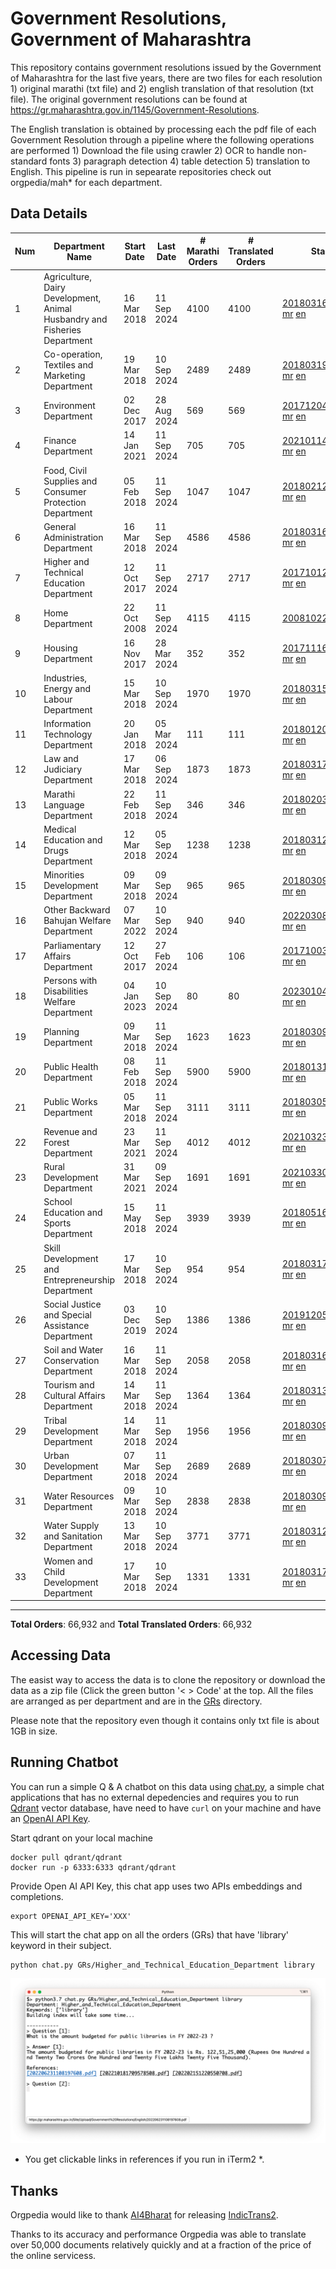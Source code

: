 # Government Resolutions, Government of Maharashtra

This repository contains government resolutions issued by the Government of Maharashtra for the last five years, there are two files for each resolution 1) original marathi (txt file) and 2) english translation of that resolution (txt file). The original government resolutions can be found at https://gr.maharashtra.gov.in/1145/Government-Resolutions.

The English translation is obtained by processing each the pdf file of each Government Resolution through a pipeline where the following operations are performed 1) Download the file using crawler 2) OCR to handle non-standard fonts 3) paragraph detection 4) table  detection 5) translation to English. This pipeline is run in sepearate repositories check out orgpedia/mah* for each department.


## Data Details

| Num | Department Name | Start Date | Last Date | # Marathi Orders | # Translated Orders | Starting Order | Last Order |
| --- | --------------- | ---------- | --------- | ---------------- | ------------------- | -------------- | ---------- |
| 1 | Agriculture, Dairy Development, Animal Husbandry and Fisheries Department | 16 Mar 2018 | 11 Sep 2024 | 4100 | 4100 | [201803161624182101.pdf](https://gr.maharashtra.gov.in/Site/Upload/Government%20Resolutions/English/201803161624182101.pdf) [mr](GRs/Agriculture,_Dairy_Development,_Animal_Husbandry_and_Fisheries_Department/201803161624182101.pdf.mr.txt) [en](GRs/Agriculture,_Dairy_Development,_Animal_Husbandry_and_Fisheries_Department/201803161624182101.pdf.en.txt) | [202409111731351701.pdf](https://gr.maharashtra.gov.in/Site/Upload/Government%20Resolutions/English/202409111731351701.pdf) [mr](GRs/Agriculture,_Dairy_Development,_Animal_Husbandry_and_Fisheries_Department/202409111731351701.pdf.mr.txt) [en](GRs/Agriculture,_Dairy_Development,_Animal_Husbandry_and_Fisheries_Department/202409111731351701.pdf.en.txt) |
| 2 | Co-operation, Textiles and Marketing Department | 19 Mar 2018 | 10 Sep 2024 | 2489 | 2489 | [201803191257576702.pdf](https://gr.maharashtra.gov.in/Site/Upload/Government%20Resolutions/English/201803191257576702.pdf) [mr](GRs/Co-operation,_Textiles_and_Marketing_Department/201803191257576702.pdf.mr.txt) [en](GRs/Co-operation,_Textiles_and_Marketing_Department/201803191257576702.pdf.en.txt) | [202409101423458702.pdf](https://gr.maharashtra.gov.in/Site/Upload/Government%20Resolutions/English/202409101423458702.pdf) [mr](GRs/Co-operation,_Textiles_and_Marketing_Department/202409101423458702.pdf.mr.txt) [en](GRs/Co-operation,_Textiles_and_Marketing_Department/202409101423458702.pdf.en.txt) |
| 3 | Environment Department | 02 Dec 2017 | 28 Aug 2024 | 569 | 569 | [201712041147216904.pdf](https://gr.maharashtra.gov.in/Site/Upload/Government%20Resolutions/English/201712041147216904.pdf) [mr](GRs/Environment_Department/201712041147216904.pdf.mr.txt) [en](GRs/Environment_Department/201712041147216904.pdf.en.txt) | [202408291638051004.pdf](https://gr.maharashtra.gov.in/Site/Upload/Government%20Resolutions/English/202408291638051004.pdf) [mr](GRs/Environment_Department/202408291638051004.pdf.mr.txt) [en](GRs/Environment_Department/202408291638051004.pdf.en.txt) |
| 4 | Finance Department | 14 Jan 2021 | 11 Sep 2024 | 705 | 705 | [202101141237329905.pdf](https://gr.maharashtra.gov.in/Site/Upload/Government%20Resolutions/English/202101141237329905.pdf) [mr](GRs/Finance_Department/202101141237329905.pdf.mr.txt) [en](GRs/Finance_Department/202101141237329905.pdf.en.txt) | [202409111447212005.pdf](https://gr.maharashtra.gov.in/Site/Upload/Government%20Resolutions/English/202409111447212005....pdf) [mr](GRs/Finance_Department/202409111447212005.pdf.mr.txt) [en](GRs/Finance_Department/202409111447212005.pdf.en.txt) |
| 5 | Food, Civil Supplies and Consumer Protection Department | 05 Feb 2018 | 11 Sep 2024 | 1047 | 1047 | [201802121244545806.pdf](https://gr.maharashtra.gov.in/Site/Upload/Government%20Resolutions/English/201802121244545806.pdf) [mr](GRs/Food,_Civil_Supplies_and_Consumer_Protection_Department/201802121244545806.pdf.mr.txt) [en](GRs/Food,_Civil_Supplies_and_Consumer_Protection_Department/201802121244545806.pdf.en.txt) | [202409111753057106.pdf](https://gr.maharashtra.gov.in/Site/Upload/Government%20Resolutions/English/202409111753057106.pdf) [mr](GRs/Food,_Civil_Supplies_and_Consumer_Protection_Department/202409111753057106.pdf.mr.txt) [en](GRs/Food,_Civil_Supplies_and_Consumer_Protection_Department/202409111753057106.pdf.en.txt) |
| 6 | General Administration Department | 16 Mar 2018 | 11 Sep 2024 | 4586 | 4586 | [201803161224022707.pdf](https://gr.maharashtra.gov.in/Site/Upload/Government%20Resolutions/English/201803161224022707.pdf) [mr](GRs/General_Administration_Department/201803161224022707.pdf.mr.txt) [en](GRs/General_Administration_Department/201803161224022707.pdf.en.txt) | [202409111122146307.pdf](https://gr.maharashtra.gov.in/Site/Upload/Government%20Resolutions/English/202409111122146307.pdf) [mr](GRs/General_Administration_Department/202409111122146307.pdf.mr.txt) [en](GRs/General_Administration_Department/202409111122146307.pdf.en.txt) |
| 7 | Higher and Technical Education Department | 12 Oct 2017 | 11 Sep 2024 | 2717 | 2717 | [201710121514029708.pdf](https://gr.maharashtra.gov.in/Site/Upload/Government%20Resolutions/English/201710121514029708.pdf) [mr](GRs/Higher_and_Technical_Education_Department/201710121514029708.pdf.mr.txt) [en](GRs/Higher_and_Technical_Education_Department/201710121514029708.pdf.en.txt) | [202409111433361408.pdf](https://gr.maharashtra.gov.in/Site/Upload/Government%20Resolutions/English/202409111433361408.pdf) [mr](GRs/Higher_and_Technical_Education_Department/202409111433361408.pdf.mr.txt) [en](GRs/Higher_and_Technical_Education_Department/202409111433361408.pdf.en.txt) |
| 8 | Home Department | 22 Oct 2008 | 11 Sep 2024 | 4115 | 4115 | [20081022.pdf](https://gr.maharashtra.gov.in/Site/Upload/Government%20Resolutions/English/20081022.pdf) [mr](GRs/Home_Department/20081022.pdf.mr.txt) [en](GRs/Home_Department/20081022.pdf.en.txt) | [202409111541206729.pdf](https://gr.maharashtra.gov.in/Site/Upload/Government%20Resolutions/English/202409111541206729.pdf) [mr](GRs/Home_Department/202409111541206729.pdf.mr.txt) [en](GRs/Home_Department/202409111541206729.pdf.en.txt) |
| 9 | Housing Department | 16 Nov 2017 | 28 Mar 2024 | 352 | 352 | [201711161447076609.pdf](https://gr.maharashtra.gov.in/Site/Upload/Government%20Resolutions/English/201711161447076609.pdf) [mr](GRs/Housing_Department/201711161447076609.pdf.mr.txt) [en](GRs/Housing_Department/201711161447076609.pdf.en.txt) | [202403281255554909.pdf](https://gr.maharashtra.gov.in/Site/Upload/Government%20Resolutions/English/202403281255554909.pdf) [mr](GRs/Housing_Department/202403281255554909.pdf.mr.txt) [en](GRs/Housing_Department/202403281255554909.pdf.en.txt) |
| 10 | Industries, Energy and Labour Department | 15 Mar 2018 | 10 Sep 2024 | 1970 | 1970 | [201803151204055010.pdf](https://gr.maharashtra.gov.in/Site/Upload/Government%20Resolutions/English/201803151204055010.pdf) [mr](GRs/Industries,_Energy_and_Labour_Department/201803151204055010.pdf.mr.txt) [en](GRs/Industries,_Energy_and_Labour_Department/201803151204055010.pdf.en.txt) | [202409101427034210.pdf](https://gr.maharashtra.gov.in/Site/Upload/Government%20Resolutions/English/202409101427034210...pdf) [mr](GRs/Industries,_Energy_and_Labour_Department/202409101427034210.pdf.mr.txt) [en](GRs/Industries,_Energy_and_Labour_Department/202409101427034210.pdf.en.txt) |
| 11 | Information Technology Department | 20 Jan 2018 | 05 Mar 2024 | 111 | 111 | [201801201843024511.pdf](https://gr.maharashtra.gov.in/Site/Upload/Government%20Resolutions/English/201801201843024511.pdf) [mr](GRs/Information_Technology_Department/201801201843024511.pdf.mr.txt) [en](GRs/Information_Technology_Department/201801201843024511.pdf.en.txt) | [202403051249430211.pdf](https://gr.maharashtra.gov.in/Site/Upload/Government%20Resolutions/English/202403051249430211.pdf) [mr](GRs/Information_Technology_Department/202403051249430211.pdf.mr.txt) [en](GRs/Information_Technology_Department/202403051249430211.pdf.en.txt) |
| 12 | Law and Judiciary Department | 17 Mar 2018 | 06 Sep 2024 | 1873 | 1873 | [201803171129290212.pdf](https://gr.maharashtra.gov.in/Site/Upload/Government%20Resolutions/English/201803171129290212.pdf) [mr](GRs/Law_and_Judiciary_Department/201803171129290212.pdf.mr.txt) [en](GRs/Law_and_Judiciary_Department/201803171129290212.pdf.en.txt) | [202409061555562912.pdf](https://gr.maharashtra.gov.in/Site/Upload/Government%20Resolutions/English/202409061555562912.pdf) [mr](GRs/Law_and_Judiciary_Department/202409061555562912.pdf.mr.txt) [en](GRs/Law_and_Judiciary_Department/202409061555562912.pdf.en.txt) |
| 13 | Marathi Language Department | 22 Feb 2018 | 11 Sep 2024 | 346 | 346 | [201802031549154233.pdf](https://gr.maharashtra.gov.in/Site/Upload/Government%20Resolutions/English/201802031549154233.pdf) [mr](GRs/Marathi_Language_Department/201802031549154233.pdf.mr.txt) [en](GRs/Marathi_Language_Department/201802031549154233.pdf.en.txt) | [202409111535329233.pdf](https://gr.maharashtra.gov.in/Site/Upload/Government%20Resolutions/English/202409111535329233.pdf) [mr](GRs/Marathi_Language_Department/202409111535329233.pdf.mr.txt) [en](GRs/Marathi_Language_Department/202409111535329233.pdf.en.txt) |
| 14 | Medical Education and Drugs Department | 12 Mar 2018 | 05 Sep 2024 | 1238 | 1238 | [201803121137094813.pdf](https://gr.maharashtra.gov.in/Site/Upload/Government%20Resolutions/English/201803121137094813.pdf) [mr](GRs/Medical_Education_and_Drugs_Department/201803121137094813.pdf.mr.txt) [en](GRs/Medical_Education_and_Drugs_Department/201803121137094813.pdf.en.txt) | [202409051827409813.pdf](https://gr.maharashtra.gov.in/Site/Upload/Government%20Resolutions/English/202409051827409813.pdf) [mr](GRs/Medical_Education_and_Drugs_Department/202409051827409813.pdf.mr.txt) [en](GRs/Medical_Education_and_Drugs_Department/202409051827409813.pdf.en.txt) |
| 15 | Minorities Development Department | 09 Mar 2018 | 09 Sep 2024 | 965 | 965 | [201803091218355314.pdf](https://gr.maharashtra.gov.in/Site/Upload/Government%20Resolutions/English/201803091218355314.pdf) [mr](GRs/Minorities_Development_Department/201803091218355314.pdf.mr.txt) [en](GRs/Minorities_Development_Department/201803091218355314.pdf.en.txt) | [202409091700564114.pdf](https://gr.maharashtra.gov.in/Site/Upload/Government%20Resolutions/English/202409091700564114.pdf) [mr](GRs/Minorities_Development_Department/202409091700564114.pdf.mr.txt) [en](GRs/Minorities_Development_Department/202409091700564114.pdf.en.txt) |
| 16 | Other Backward Bahujan Welfare Department | 07 Mar 2022 | 10 Sep 2024 | 940 | 940 | [202203081752439334.pdf](https://gr.maharashtra.gov.in/Site/Upload/Government%20Resolutions/English/202203081752439334.pdf) [mr](GRs/Other_Backward_Bahujan_Welfare_Department/202203081752439334.pdf.mr.txt) [en](GRs/Other_Backward_Bahujan_Welfare_Department/202203081752439334.pdf.en.txt) | [202409101757416934.pdf](https://gr.maharashtra.gov.in/Site/Upload/Government%20Resolutions/English/202409101757416934.pdf) [mr](GRs/Other_Backward_Bahujan_Welfare_Department/202409101757416934.pdf.mr.txt) [en](GRs/Other_Backward_Bahujan_Welfare_Department/202409101757416934.pdf.en.txt) |
| 17 | Parliamentary Affairs Department | 12 Oct 2017 | 27 Feb 2024 | 106 | 106 | [201710031642378615.pdf](https://gr.maharashtra.gov.in/Site/Upload/Government%20Resolutions/English/201710031642378615.pdf) [mr](GRs/Parliamentary_Affairs_Department/201710031642378615.pdf.mr.txt) [en](GRs/Parliamentary_Affairs_Department/201710031642378615.pdf.en.txt) | [202402271500283915.pdf](https://gr.maharashtra.gov.in/Site/Upload/Government%20Resolutions/English/202402271500283915.pdf) [mr](GRs/Parliamentary_Affairs_Department/202402271500283915.pdf.mr.txt) [en](GRs/Parliamentary_Affairs_Department/202402271500283915.pdf.en.txt) |
| 18 | Persons with Disabilities Welfare Department | 04 Jan 2023 | 10 Sep 2024 | 80 | 80 | [202301041906309635.pdf](https://gr.maharashtra.gov.in/Site/Upload/Government%20Resolutions/English/202301041906309635.pdf) [mr](GRs/Persons_with_Disabilities_Welfare_Department/202301041906309635.pdf.mr.txt) [en](GRs/Persons_with_Disabilities_Welfare_Department/202301041906309635.pdf.en.txt) | [202409101216391135.pdf](https://gr.maharashtra.gov.in/Site/Upload/Government%20Resolutions/English/202409101216391135.pdf) [mr](GRs/Persons_with_Disabilities_Welfare_Department/202409101216391135.pdf.mr.txt) [en](GRs/Persons_with_Disabilities_Welfare_Department/202409101216391135.pdf.en.txt) |
| 19 | Planning Department | 09 Mar 2018 | 11 Sep 2024 | 1623 | 1623 | [201803091441032716.pdf](https://gr.maharashtra.gov.in/Site/Upload/Government%20Resolutions/English/201803091441032716.pdf) [mr](GRs/Planning_Department/201803091441032716.pdf.mr.txt) [en](GRs/Planning_Department/201803091441032716.pdf.en.txt) | [202409111223183816.pdf](https://gr.maharashtra.gov.in/Site/Upload/Government%20Resolutions/English/202409111223183816.pdf) [mr](GRs/Planning_Department/202409111223183816.pdf.mr.txt) [en](GRs/Planning_Department/202409111223183816.pdf.en.txt) |
| 20 | Public Health Department | 08 Feb 2018 | 11 Sep 2024 | 5900 | 5900 | [201801311722275417.pdf](https://gr.maharashtra.gov.in/Site/Upload/Government%20Resolutions/English/201801311722275417.pdf) [mr](GRs/Public_Health_Department/201801311722275417.pdf.mr.txt) [en](GRs/Public_Health_Department/201801311722275417.pdf.en.txt) | [202409101058479717.pdf](https://gr.maharashtra.gov.in/Site/Upload/Government%20Resolutions/English/202409101058479717.pdf) [mr](GRs/Public_Health_Department/202409101058479717.pdf.mr.txt) [en](GRs/Public_Health_Department/202409101058479717.pdf.en.txt) |
| 21 | Public Works Department | 05 Mar 2018 | 11 Sep 2024 | 3111 | 3111 | [201803051515468118.pdf](https://gr.maharashtra.gov.in/Site/Upload/Government%20Resolutions/English/201803051515468118.pdf) [mr](GRs/Public_Works_Department/201803051515468118.pdf.mr.txt) [en](GRs/Public_Works_Department/201803051515468118.pdf.en.txt) | [202409111442081818.pdf](https://gr.maharashtra.gov.in/Site/Upload/Government%20Resolutions/English/202409111442081818.pdf) [mr](GRs/Public_Works_Department/202409111442081818.pdf.mr.txt) [en](GRs/Public_Works_Department/202409111442081818.pdf.en.txt) |
| 22 | Revenue and Forest Department | 23 Mar 2021 | 11 Sep 2024 | 4012 | 4012 | [202103231328393119.pdf](https://gr.maharashtra.gov.in/Site/Upload/Government%20Resolutions/English/202103231328393119.pdf) [mr](GRs/Revenue_and_Forest_Department/202103231328393119.pdf.mr.txt) [en](GRs/Revenue_and_Forest_Department/202103231328393119.pdf.en.txt) | [202409111423407219.pdf](https://gr.maharashtra.gov.in/Site/Upload/Government%20Resolutions/English/202409111423407219.pdf) [mr](GRs/Revenue_and_Forest_Department/202409111423407219.pdf.mr.txt) [en](GRs/Revenue_and_Forest_Department/202409111423407219.pdf.en.txt) |
| 23 | Rural Development Department | 31 Mar 2021 | 09 Sep 2024 | 1691 | 1691 | [202103301021181120.pdf](https://gr.maharashtra.gov.in/Site/Upload/Government%20Resolutions/English/202103301021181120.pdf) [mr](GRs/Rural_Development_Department/202103301021181120.pdf.mr.txt) [en](GRs/Rural_Development_Department/202103301021181120.pdf.en.txt) | [202409091648105420.pdf](https://gr.maharashtra.gov.in/Site/Upload/Government%20Resolutions/English/202409091648105420.pdf) [mr](GRs/Rural_Development_Department/202409091648105420.pdf.mr.txt) [en](GRs/Rural_Development_Department/202409091648105420.pdf.en.txt) |
| 24 | School Education and Sports Department | 15 May 2018 | 11 Sep 2024 | 3939 | 3939 | [201805161114241221.pdf](https://gr.maharashtra.gov.in/Site/Upload/Government%20Resolutions/English/201805161114241221.pdf) [mr](GRs/School_Education_and_Sports_Department/201805161114241221.pdf.mr.txt) [en](GRs/School_Education_and_Sports_Department/201805161114241221.pdf.en.txt) | [202409111202398021.pdf](https://gr.maharashtra.gov.in/Site/Upload/Government%20Resolutions/English/202409111202398021.pdf) [mr](GRs/School_Education_and_Sports_Department/202409111202398021.pdf.mr.txt) [en](GRs/School_Education_and_Sports_Department/202409111202398021.pdf.en.txt) |
| 25 | Skill Development and Entrepreneurship Department | 17 Mar 2018 | 10 Sep 2024 | 954 | 954 | [201803171322099003.pdf](https://gr.maharashtra.gov.in/Site/Upload/Government%20Resolutions/English/201803171322099003.pdf) [mr](GRs/Skill_Development_and_Entrepreneurship_Department/201803171322099003.pdf.mr.txt) [en](GRs/Skill_Development_and_Entrepreneurship_Department/201803171322099003.pdf.en.txt) | [202409101737170503.pdf](https://gr.maharashtra.gov.in/Site/Upload/Government%20Resolutions/English/202409101737170503.pdf) [mr](GRs/Skill_Development_and_Entrepreneurship_Department/202409101737170503.pdf.mr.txt) [en](GRs/Skill_Development_and_Entrepreneurship_Department/202409101737170503.pdf.en.txt) |
| 26 | Social Justice and Special Assistance Department | 03 Dec 2019 | 10 Sep 2024 | 1386 | 1386 | [201912051107011622.pdf](https://gr.maharashtra.gov.in/Site/Upload/Government%20Resolutions/English/201912051107011622.pdf) [mr](GRs/Social_Justice_and_Special_Assistance_Department/201912051107011622.pdf.mr.txt) [en](GRs/Social_Justice_and_Special_Assistance_Department/201912051107011622.pdf.en.txt) | [202409101742567222.pdf](https://gr.maharashtra.gov.in/Site/Upload/Government%20Resolutions/English/202409101742567222.pdf) [mr](GRs/Social_Justice_and_Special_Assistance_Department/202409101742567222.pdf.mr.txt) [en](GRs/Social_Justice_and_Special_Assistance_Department/202409101742567222.pdf.en.txt) |
| 27 | Soil and Water Conservation Department | 16 Mar 2018 | 11 Sep 2024 | 2058 | 2058 | [201803161247582426.pdf](https://gr.maharashtra.gov.in/Site/Upload/Government%20Resolutions/English/201803161247582426.pdf) [mr](GRs/Soil_and_Water_Conservation_Department/201803161247582426.pdf.mr.txt) [en](GRs/Soil_and_Water_Conservation_Department/201803161247582426.pdf.en.txt) | [202409111830087326.pdf](https://gr.maharashtra.gov.in/Site/Upload/Government%20Resolutions/English/202409111830087326.pdf) [mr](GRs/Soil_and_Water_Conservation_Department/202409111830087326.pdf.mr.txt) [en](GRs/Soil_and_Water_Conservation_Department/202409111830087326.pdf.en.txt) |
| 28 | Tourism and Cultural Affairs Department | 14 Mar 2018 | 11 Sep 2024 | 1364 | 1364 | [201803131542054523.pdf](https://gr.maharashtra.gov.in/Site/Upload/Government%20Resolutions/English/201803131542054523.pdf) [mr](GRs/Tourism_and_Cultural_Affairs_Department/201803131542054523.pdf.mr.txt) [en](GRs/Tourism_and_Cultural_Affairs_Department/201803131542054523.pdf.en.txt) | [202409111059374323.pdf](https://gr.maharashtra.gov.in/Site/Upload/Government%20Resolutions/English/202409111059374323.pdf) [mr](GRs/Tourism_and_Cultural_Affairs_Department/202409111059374323.pdf.mr.txt) [en](GRs/Tourism_and_Cultural_Affairs_Department/202409111059374323.pdf.en.txt) |
| 29 | Tribal Development Department | 14 Mar 2018 | 11 Sep 2024 | 1956 | 1956 | [201803091105184924.pdf](https://gr.maharashtra.gov.in/Site/Upload/Government%20Resolutions/English/201803091105184924.pdf) [mr](GRs/Tribal_Development_Department/201803091105184924.pdf.mr.txt) [en](GRs/Tribal_Development_Department/201803091105184924.pdf.en.txt) | [202409091058317324.pdf](https://gr.maharashtra.gov.in/Site/Upload/Government%20Resolutions/English/202409091058317324.pdf) [mr](GRs/Tribal_Development_Department/202409091058317324.pdf.mr.txt) [en](GRs/Tribal_Development_Department/202409091058317324.pdf.en.txt) |
| 30 | Urban Development Department | 07 Mar 2018 | 11 Sep 2024 | 2689 | 2689 | [201803071203178325.pdf](https://gr.maharashtra.gov.in/Site/Upload/Government%20Resolutions/English/201803071203178325.pdf) [mr](GRs/Urban_Development_Department/201803071203178325.pdf.mr.txt) [en](GRs/Urban_Development_Department/201803071203178325.pdf.en.txt) | [202409111734366025.pdf](https://gr.maharashtra.gov.in/Site/Upload/Government%20Resolutions/English/202409111734366025.pdf) [mr](GRs/Urban_Development_Department/202409111734366025.pdf.mr.txt) [en](GRs/Urban_Development_Department/202409111734366025.pdf.en.txt) |
| 31 | Water Resources Department | 09 Mar 2018 | 10 Sep 2024 | 2838 | 2838 | [201803091034435527.pdf](https://gr.maharashtra.gov.in/Site/Upload/Government%20Resolutions/English/201803091034435527.pdf) [mr](GRs/Water_Resources_Department/201803091034435527.pdf.mr.txt) [en](GRs/Water_Resources_Department/201803091034435527.pdf.en.txt) | [202409111150446427.pdf](https://gr.maharashtra.gov.in/Site/Upload/Government%20Resolutions/English/202409111150446427.pdf) [mr](GRs/Water_Resources_Department/202409111150446427.pdf.mr.txt) [en](GRs/Water_Resources_Department/202409111150446427.pdf.en.txt) |
| 32 | Water Supply and Sanitation Department | 13 Mar 2018 | 10 Sep 2024 | 3771 | 3771 | [201803121414108428.pdf](https://gr.maharashtra.gov.in/Site/Upload/Government%20Resolutions/English/201803121414108428.pdf) [mr](GRs/Water_Supply_and_Sanitation_Department/201803121414108428.pdf.mr.txt) [en](GRs/Water_Supply_and_Sanitation_Department/201803121414108428.pdf.en.txt) | [202409091133058528.pdf](https://gr.maharashtra.gov.in/Site/Upload/Government%20Resolutions/English/202409091133058528.pdf) [mr](GRs/Water_Supply_and_Sanitation_Department/202409091133058528.pdf.mr.txt) [en](GRs/Water_Supply_and_Sanitation_Department/202409091133058528.pdf.en.txt) |
| 33 | Women and Child Development Department | 17 Mar 2018 | 10 Sep 2024 | 1331 | 1331 | [201803171539444330.pdf](https://gr.maharashtra.gov.in/Site/Upload/Government%20Resolutions/English/201803171539444330.pdf) [mr](GRs/Women_and_Child_Development_Department/201803171539444330.pdf.mr.txt) [en](GRs/Women_and_Child_Development_Department/201803171539444330.pdf.en.txt) | [202409101316301430.pdf](https://gr.maharashtra.gov.in/Site/Upload/Government%20Resolutions/English/202409101316301430.pdf) [mr](GRs/Women_and_Child_Development_Department/202409101316301430.pdf.mr.txt) [en](GRs/Women_and_Child_Development_Department/202409101316301430.pdf.en.txt) |
----------------------------------------------------------------------------------------------------

**Total Orders**: 66,932 and **Total Translated Orders**: 66,932
## Accessing Data

The easist way to access the data is to clone the repository or download the data as a zip file (Click the green button '< > Code' at the top. All the files are arranged as per department and are in the [GRs](GRs) directory.

Please note that the repository even though it contains only txt file is about 1GB in size.

## Running Chatbot

You can run a simple Q & A chatbot on this data using [chat.py](chat.py), a simple chat applications that has no external depedencies and requires you to run [Qdrant](https://qdrant.tech/) vector database, have need to have `curl` on your machine and have an [OpenAI API Key](https://help.openai.com/en/articles/4936850-where-do-i-find-my-secret-api-key).

Start qdrant on your local machine
```shell
docker pull qdrant/qdrant
docker run -p 6333:6333 qdrant/qdrant
```

Provide Open AI API Key, this chat app uses two APIs embeddings and completions.
```shell
export OPENAI_API_KEY='XXX'
```

This will start the chat app on all the orders (GRs) that have 'library' keyword in their subject.

```shell
python chat.py GRs/Higher_and_Technical_Education_Department library
```

![screenshot of running chat.py](screenshot.png)

* You get clickable links in references if you run in iTerm2 *.

## Thanks

Orgpedia would like to thank [AI4Bharat](https://ai4bharat.iitm.ac.in/) for releasing [IndicTrans2](https://github.com/AI4Bharat/IndicTrans2).

Thanks to its accuracy and performance Orgpedia was able to translate over 50,000 documents relatively quickly and at a fraction of the price of the online servicess.












